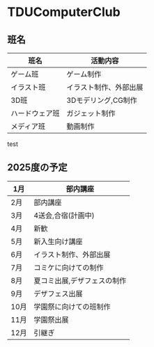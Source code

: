 # TDUComputerClub

## 班名

| 班名 | 活動内容 |
----|---- 
| ゲーム班 | ゲーム制作 |
| イラスト班 | イラスト制作、外部出展 |
| 3D班 | 3Dモデリング,CG制作 |
| ハードウェア班 | ガジェット制作 |
| メディア班 | 動画制作 |
test

## 2025度の予定

| 1月 | 部内講座 |
----|---- 
| 2月 | 部内講座 |
| 3月 | 4送会,合宿(計画中) |
| 4月 | 新歓 |
| 5月 | 新入生向け講座 |
| 6月 | イラスト制作、外部出展 |
| 7月 | コミケに向けての制作 |
| 8月 | 夏コミ出展,デザフェスの制作 |
| 9月 | デザフェス出展 |
| 10月 | 学園祭に向けての班制作 |
| 11月 | 学園祭出展 |
| 12月 | 引継ぎ |
